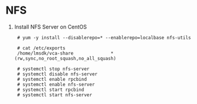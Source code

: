 NFS
===

1. Install NFS Server on CentOS

        # yum -y install --disablerepo=* --enablerepo=localbase nfs-utils
        
        # cat /etc/exports
        /home/lmsdk/vca-share              *(rw,sync,no_root_squash,no_all_squash)
        
        # systemctl stop nfs-server
        # systemctl disable nfs-server
        # systemctl enable rpcbind
        # systemctl enable nfs-server
        # systemctl start rpcbind
        # systemctl start nfs-server
         
